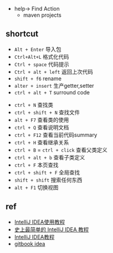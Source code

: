 
+ help-> Find Action
    - maven projects



## shortcut

+ `Alt + Enter`  导入包
+ `Ctrl+Alt+L`  格式化代码
+ `Ctrl + space` 代码提示
+ `Ctrl + alt + left` 返回上次代码
+ `shift + f6` rename
+ `alter + insert` 生产getter,setter
+ `ctrl + alt + T` surround code

<!-- 查找 -->
+ `ctrl + N` 查找类
+ `ctrl + shift + N` 查找文件
+ `alt + F7` 查看类的使用 
+ `ctrl + Q` 查看说明文档
+ `ctrl + F12`  查看当前代码summary
+ `ctrl + H` 查看继承关系
+ `ctrl + B` = `ctrl + click` 查看父类定义
+ `ctrl + alt + b` 查看子类定义
+ `ctrl + F` 本页查找
+ `ctrl + shift + F` 全局查找
+ `shift + shift` 搜索任何东西
+ `alt + F1` 切换视图



## ref

+ [IntelliJ IDEA使用教程](https://blog.csdn.net/qq_27093465/article/details/77449117?utm_source=blogxgwz2)
+ [史上最简单的 IntelliJ IDEA 教程](https://blog.csdn.net/qq_35246620/article/details/61191375)
+ [IntelliJ IDEA教程](https://www.yiibai.com/intellij_idea)
+ [gitbook idea](https://youmeek.gitbooks.io/intellij-idea-tutorial/content/)